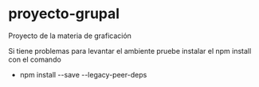 # proyecto-grupal
Proyecto de la materia de graficación

Si tiene problemas para levantar el ambiente pruebe instalar el npm install con el comando

* npm install --save --legacy-peer-deps
